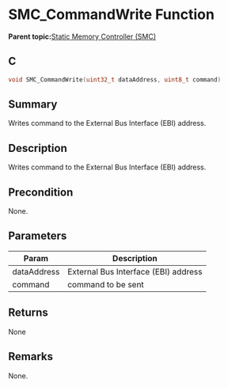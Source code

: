 # SMC\_CommandWrite Function

**Parent topic:**[Static Memory Controller \(SMC\)](GUID-415D2D33-E3CB-4AD9-961C-49606E718EF0.md)

## C

```c
void SMC_CommandWrite(uint32_t dataAddress, uint8_t command)
```

## Summary

Writes command to the External Bus Interface \(EBI\) address.

## Description

Writes command to the External Bus Interface \(EBI\) address.

## Precondition

None.

## Parameters

|Param|Description|
|-----|-----------|
|dataAddress|External Bus Interface \(EBI\) address|
|command|command to be sent|

## Returns

None

## Remarks

None.

